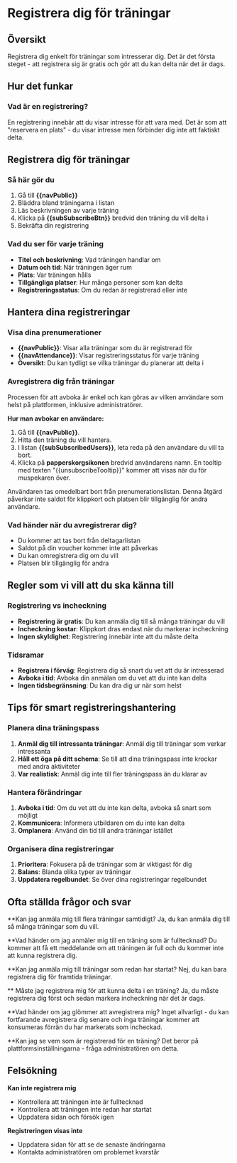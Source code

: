 # Registrera dig för träningar

## Översikt

Registrera dig enkelt för träningar som intresserar dig. Det är det första steget - att registrera sig är gratis och gör att du kan delta när det är dags.

## Hur det funkar

### Vad är en registrering?
En registrering innebär att du visar intresse för att vara med. Det är som att "reservera en plats" - du visar intresse men förbinder dig inte att faktiskt delta.

## Registrera dig för träningar

### Så här gör du
1. Gå till **{{navPublic}}**
2. Bläddra bland träningarna i listan
3. Läs beskrivningen av varje träning
4. Klicka på **{{subSubscribeBtn}}** bredvid den träning du vill delta i
5. Bekräfta din registrering

### Vad du ser för varje träning
- **Titel och beskrivning**: Vad träningen handlar om
- **Datum och tid**: När träningen äger rum
- **Plats**: Var träningen hålls
- **Tillgängliga platser**: Hur många personer som kan delta
- **Registreringsstatus**: Om du redan är registrerad eller inte

## Hantera dina registreringar

### Visa dina prenumerationer
- **{{navPublic}}**: Visar alla träningar som du är registrerad för
- **{{navAttendance}}**: Visar registreringsstatus för varje träning
- **Översikt**: Du kan tydligt se vilka träningar du planerar att delta i

### Avregistrera dig från träningar
Processen för att avboka är enkel och kan göras av vilken användare som helst på plattformen, inklusive administratörer.

**Hur man avbokar en användare:**
1. Gå till **{{navPublic}}**.
2. Hitta den träning du vill hantera.
3. I listan **{{subSubscribedUsers}}**, leta reda på den användare du vill ta bort.
4. Klicka på **papperskorgsikonen** bredvid användarens namn. En tooltip med texten "{{unsubscribeTooltip}}" kommer att visas när du för muspekaren över.

Användaren tas omedelbart bort från prenumerationslistan. Denna åtgärd påverkar inte saldot för klippkort och platsen blir tillgänglig för andra användare.

### Vad händer när du avregistrerar dig?
- Du kommer att tas bort från deltagarlistan
- Saldot på din voucher kommer inte att påverkas
- Du kan omregistrera dig om du vill
- Platsen blir tillgänglig för andra

## Regler som vi vill att du ska känna till

### Registrering vs incheckning
- **Registrering är gratis**: Du kan anmäla dig till så många träningar du vill
- **Incheckning kostar**: Klippkort dras endast när du markerar incheckning
- **Ingen skyldighet**: Registrering innebär inte att du måste delta

### Tidsramar
- **Registrera i förväg**: Registrera dig så snart du vet att du är intresserad
- **Avboka i tid**: Avboka din anmälan om du vet att du inte kan delta
- **Ingen tidsbegränsning**: Du kan dra dig ur när som helst

## Tips för smart registreringshantering

### Planera dina träningspass
1. **Anmäl dig till intressanta träningar**: Anmäl dig till träningar som verkar intressanta
2. **Håll ett öga på ditt schema**: Se till att dina träningspass inte krockar med andra aktiviteter
3. **Var realistisk**: Anmäl dig inte till fler träningspass än du klarar av

### Hantera förändringar
1. **Avboka i tid**: Om du vet att du inte kan delta, avboka så snart som möjligt
2. **Kommunicera**: Informera utbildaren om du inte kan delta
3. **Omplanera**: Använd din tid till andra träningar istället

### Organisera dina registreringar
1. **Prioritera**: Fokusera på de träningar som är viktigast för dig
2. **Balans**: Blanda olika typer av träningar
3. **Uppdatera regelbundet**: Se över dina registreringar regelbundet

## Ofta ställda frågor och svar

**Kan jag anmäla mig till flera träningar samtidigt?
Ja, du kan anmäla dig till så många träningar som du vill.

**Vad händer om jag anmäler mig till en träning som är fulltecknad?
Du kommer att få ett meddelande om att träningen är full och du kommer inte att kunna registrera dig.

**Kan jag anmäla mig till träningar som redan har startat?
Nej, du kan bara registrera dig för framtida träningar.

** Måste jag registrera mig för att kunna delta i en träning?
Ja, du måste registrera dig först och sedan markera incheckning när det är dags.

**Vad händer om jag glömmer att avregistrera mig?
Inget allvarligt - du kan fortfarande avregistrera dig senare och inga träningar kommer att konsumeras förrän du har markerats som incheckad.

**Kan jag se vem som är registrerad för en träning?
Det beror på plattformsinställningarna - fråga administratören om detta.

## Felsökning

**Kan inte registrera mig**
- Kontrollera att träningen inte är fulltecknad
- Kontrollera att träningen inte redan har startat
- Uppdatera sidan och försök igen

**Registreringen visas inte**
- Uppdatera sidan för att se de senaste ändringarna
- Kontakta administratören om problemet kvarstår
